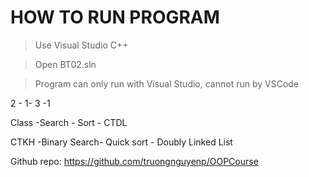 # HOW TO RUN PROGRAM

>Use Visual Studio C++

>Open BT02.sln

>Program can only run with Visual Studio, cannot run by VSCode

2 - 1- 3 -1

Class -Search - Sort - CTDL

CTKH -Binary Search- Quick sort - Doubly Linked List

Github repo: <https://github.com/truongnguyenp/OOPCourse>
